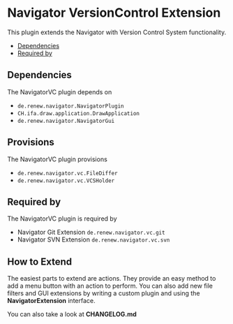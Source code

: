 Navigator VersionControl Extension
==================================

This plugin extends the Navigator with Version Control System functionality.

* [Dependencies](#dependencies)
* [Required by](#required-by)

## Dependencies

The NavigatorVC plugin depends on

- `de.renew.navigator.NavigatorPlugin`
- `CH.ifa.draw.application.DrawApplication`
- `de.renew.navigator.NavigatorGui`

## Provisions

The NavigatorVC plugin provisions

- `de.renew.navigator.vc.FileDiffer`
- `de.renew.navigator.vc.VCSHolder`

## Required by

The NavigatorVC plugin is required by

- Navigator Git Extension `de.renew.navigator.vc.git`
- Navigator SVN Extension `de.renew.navigator.vc.svn`

## How to Extend

The easiest parts to extend are actions. They provide an easy method to add
a menu button with an action to perform. You can also add new file filters and
GUI extensions by writing a custom plugin and using the **NavigatorExtension**
interface.

You can also take a look at **CHANGELOG.md**
